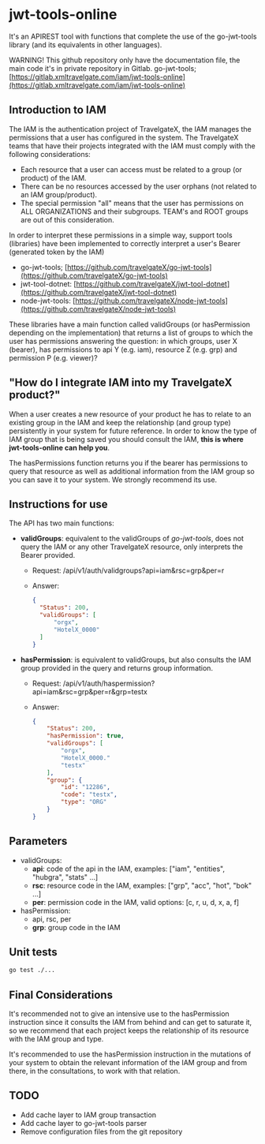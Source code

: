 # jwt-tools-online

It's an APIREST tool with functions that complete the use of the go-jwt-tools library (and its equivalents in other languages).

WARNING! This github repository only have the documentation file, the main code it's in private repository in Gitlab.
go-jwt-tools; [https://gitlab.xmltravelgate.com/iam/jwt-tools-online](https://gitlab.xmltravelgate.com/iam/jwt-tools-online)

## Introduction to IAM

The IAM is the authentication project of TravelgateX, the IAM manages the permissions that a user has configured in the system. The TravelgateX teams that have their projects integrated with the IAM must comply with the following considerations:

* Each resource that a user can access must be related to a group (or product) of the IAM.
* There can be no resources accessed by the user orphans (not related to an IAM group/product).
* The special permission "all" means that the user has permissions on ALL ORGANIZATIONS and their subgroups. TEAM's and ROOT groups are out of this consideration.

In order to interpret these permissions in a simple way, support tools (libraries) have been implemented to correctly interpret a user's Bearer (generated token by the IAM)

* go-jwt-tools; [https://github.com/travelgateX/go-jwt-tools](https://github.com/travelgateX/go-jwt-tools)
* jwt-tool-dotnet: [https://github.com/travelgateX/jwt-tool-dotnet](https://github.com/travelgateX/jwt-tool-dotnet)
* node-jwt-tools: [https://github.com/travelgateX/node-jwt-tools](https://github.com/travelgateX/node-jwt-tools)

These libraries have a main function called validGroups (or hasPermission depending on the implementation) that returns a list of groups to which the user has permissions answering the question: in which groups, user X (bearer), has permissions to api Y (e.g. iam), resource Z (e.g. grp) and permission P (e.g. viewer)?

## "How do I integrate IAM into my TravelgateX product?"

When a user creates a new resource of your product he has to relate to an existing group in the IAM and keep the relationship (and group type) persistently in your system for future reference. In order to know the type of IAM group that is being saved you should consult the IAM, **this is where jwt-tools-online can help you**.

The hasPermissions function returns you if the bearer has permissions to query that resource as well as additional information from the IAM group so you can save it to your system. We strongly recommend its use.

## Instructions for use

The API has two main functions:

* **validGroups**: equivalent to the validGroups of _go-jwt-tools_, does not query the IAM or any other TravelgateX resource, only interprets the Bearer provided.
  * Request: /api/v1/auth/validgroups?api=iam&rsc=grp&per=r
  * Answer:

    ```json
    {
      "Status": 200,
      "validGroups": [
          "orgx",
          "HotelX_0000"
      ]
    }
    ```

* **hasPermission**: is equivalent to validGroups, but also consults the IAM group provided in the query and returns group information.
  * Request: /api/v1/auth/haspermission?api=iam&rsc=grp&per=r&grp=testx
  * Answer:

    ```json
    {
        "Status": 200,
        "hasPermission": true,
        "validGroups": [
            "orgx",
            "HotelX_0000."
            "testx"
        ],
        "group": {
            "id": "12286",
            "code": "testx",
            "type": "ORG"
        }
    }
    ```

## Parameters

* validGroups:
  * **api**: code of the api in the IAM, examples: ["iam", "entities", "hubgra", "stats" ...]
  * **rsc**: resource code in the IAM, examples: ["grp", "acc", "hot", "bok" ...]
  * **per**: permission code in the IAM, valid options: [c, r, u, d, x, a, f]
* hasPermission:
  * api, rsc, per
  * **grp**: group code in the IAM

## Unit tests

```bash
go test ./...
```

## Final Considerations

It's recommended not to give an intensive use to the hasPermission instruction since it consults the IAM from behind and can get to saturate it, so we recommend that each project keeps the relationship of its resource with the IAM group and type.

It's recommended to use the hasPermission instruction in the mutations of your system to obtain the relevant information of the IAM group and from there, in the consultations, to work with that relation.

## TODO

* Add cache layer to IAM group transaction
* Add cache layer to go-jwt-tools parser
* Remove configuration files from the git repository